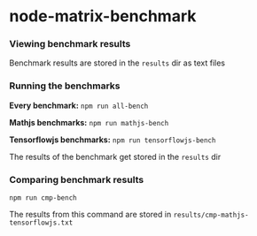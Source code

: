 # node-matrix-benchmark

### Viewing benchmark results
Benchmark results are stored in the `results` dir as text files

### Running the benchmarks
**Every benchmark:**
`npm run all-bench`

**Mathjs benchmarks:**
`npm run mathjs-bench`

**Tensorflowjs benchmarks:**
`npm run tensorflowjs-bench`

The results of the benchmark get stored in the `results` dir

### Comparing benchmark results
`npm run cmp-bench`

The results from this command are stored in `results/cmp-mathjs-tensorflowjs.txt`
